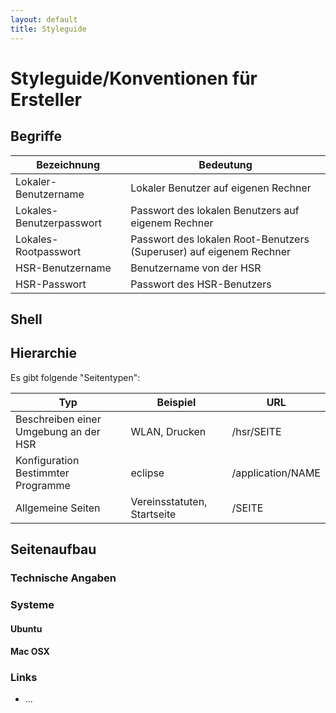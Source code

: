 ```yaml
---
layout: default
title: Styleguide
---
```


# Styleguide/Konventionen für Ersteller

## Begriffe

Bezeichnung	             | Bedeutung
-------------------------|-----------------------
Lokaler-Benutzername     | Lokaler Benutzer auf eigenen Rechner
Lokales-Benutzerpasswort | Passwort des lokalen Benutzers auf eigenem Rechner
Lokales-Rootpasswort	 | Passwort des lokalen Root-Benutzers (Superuser) auf eigenem Rechner
HSR-Benutzername	     | Benutzername von der HSR
HSR-Passwort	         | Passwort des HSR-Benutzers

## Shell

## Hierarchie
Es gibt folgende "Seitentypen":

 Typ  | Beispiel | URL 
-----------|-------- | ----------
Beschreiben einer Umgebung an der HSR | WLAN, Drucken | /hsr/SEITE
Konfiguration Bestimmter Programme | eclipse | /application/NAME
Allgemeine Seiten | Vereinsstatuten, Startseite | /SEITE

## Seitenaufbau

### Technische Angaben

### Systeme

#### Ubuntu

#### Mac OSX

### Links
* ...
